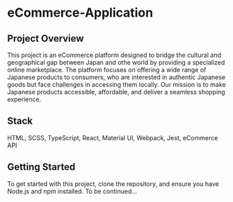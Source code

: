 # eCommerce-Application

## Project Overview
This project is an eCommerce platform designed to bridge the cultural and geographical gap between Japan and othe world by providing a specialized online marketplace. The platform focuses on offering a wide range of Japanese products to consumers, who are interested in authentic Japanese goods but face challenges in accessing them locally. Our mission is to make Japanese products accessible, affordable, and deliver a seamless shopping experience.

## Stack
HTML, SCSS, TypeScript, React, Material UI, Webpack, Jest, eCommerce API

## Getting Started
To get started with this project, clone the repository, and ensure you have Node.js and npm installed.
To be continued...
